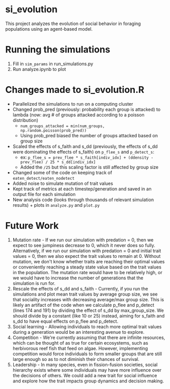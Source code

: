 # si_evolution
This project analyzes the evolution of social behavior in foraging populations using an agent-based model.

# Running the simulations
1. Fill in `sim_params` in run_simulations.py
2. Run analyze.ipynb to plot

# Changes made to si_evolution.R
- Parallelized the simulations to run on a computing cluster
- Changed prob_pred (previously: probability each group is attacked) to lambda (now: avg # of groups attacked according to a poisson distribution)
  - `num_groups_attacked = min(num_groups, np.random.poisson(prob_pred))`
  - Using prob_pred biased the number of groups attacked based on group size
- Scaled the effects of s_faith and s_dd (previously, the effects of s_dd were dominating the effects of s_faith) on `p_flee_s` and `p_detect_s`:
   - ex: `p_flee_s = prev_flee * s_faith[indiv_idx] + (ddensity - prev_flee) / 25 * s_dd[indiv_idx]`
   - Added the `/25` but this scaling factor is still affected by group size
- Changed some of the code on keeping track of `eaten_detect/eaten_nodetect`
- Added noise to simulate mutation of trait values
- Kept track of metrics at each timestep/generation and saved in an output file for each simulation
- New analysis code (looks through thousands of relevant simulation results) + plots in `analyze.py` and `plot.py`

# Future Work
1. Mutation rate - If we run our simulation with predation = 0, then we expect to see jumpiness decrease to 0, which it never does so fully. Alternatively, if we run our simulation with predation = 0 and initial trait values = 0, then we also expect the trait values to remain at 0. Without mutation, we don't know whether traits are reaching their optimal values or conveniently reaching a steady state value based on the trait values in the population. The mutation rate would have to be relatively high, or we would have to increase the number of generations that the simulation is run for.
2. Rescale the effects of s_dd and s_faith - Currently, if you run the simulations and plot mean trait values by average group size, we see that sociality increases with decreasing average/max group size. This is likely an artifact of the code when we calculate p_flee and p_detect (lines 174 and 191) by dividing the effect of s_dd by max_group_size. We should divide by a constant (like 10 or 25) instead, aiming for s_faith and s_dd to have equal effects on p_flee and p_detect.
3. Social learning - Allowing individuals to reach more optimal trait values during a generation would be an interesting avenue to explore.
4. Competition - We're currently assuming that there are infinite resources, which can be thought of as true for certain ecosystems, such as herbivorous reef fish that feed on algae. However, implementing competition would force individuals to form smaller groups that are still large enough so as to not diminish their chances of survival. 
5. Leadership - In many species, even in fission-fusion societies, social hierarchy exists where some individuals may have more influence over the decisions of others. We could add a new trait for social influence and explore how the trait impacts group dynamics and decision making.
